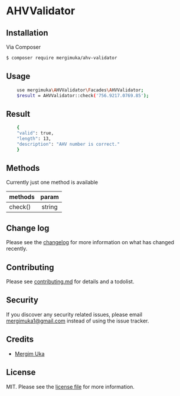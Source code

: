 # AHVValidator


## Installation

Via Composer

``` bash
$ composer require mergimuka/ahv-validator
```

## Usage
``` bash
    use mergimuka\AHVValidator\Facades\AHVValidator;
    $result = AHVValidator::check('756.9217.0769.85');
```
## Result
``` bash
    {
    "valid": true,
    "length": 13,
    "description": "AHV number is correct."
    }
```

## Methods
Currently just one method is available

| methods       | param |
| ------------- |:-----:|
| check()       | string| 
## Change log

Please see the [changelog](changelog.md) for more information on what has changed recently.


## Contributing

Please see [contributing.md](contributing.md) for details and a todolist.

## Security

If you discover any security related issues, please email mergimuka1@gmail.com instead of using the issue tracker.

## Credits

- [Mergim Uka][link-author]

## License

MIT. Please see the [license file](license.md) for more information.

[ico-version]: https://img.shields.io/packagist/v/mergimuka/ahvvalidator.svg?style=flat-square
[ico-downloads]: https://img.shields.io/packagist/dt/mergimuka/ahvvalidator.svg?style=flat-square


[link-packagist]: https://packagist.org/packages/mergimuka/ahv-validator
[link-downloads]: https://packagist.org/packages/mergimuka/ahv-validator
[link-author]: https://github.com/mergimukaa
[link-contributors]: ../../contributors

